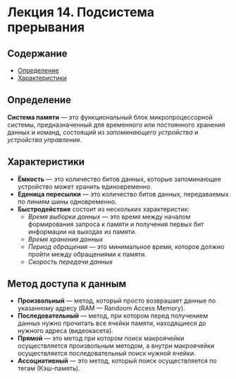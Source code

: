   # Лекция 14. Подсистема прерывания

## Содержание
* [Определение](#Определение)
* [Характеристики](#Характеристики)

## Определение 

**Система памяти** — это функциональный блок микропроцессорной системы, предназначенный для временного или постоянного хранения данных и команд, состоящий из _запоминающего устройства_ и _устройства управления_.

## Характеристики 
* **Ёмкость** — это количество битов данных, которые запоминающее устройство может хранить единовременно.
* **Еденица пересылки** — это количество битов данных, передаваемых по линиям шины одновременно.
* **Быстродействие** состоит из нескольких характеристик:
  - _Время выборки данных_ — это время между началом формирования запроса к памяти и получения первых бит информации на выходах из памяти. 
  - _Время хранения данных_ 
  - _Период обращения_ — это минимальное время, которое должно пройти между обращениями к памяти.
  - _Скорость передачи данных_ 

## Метод доступа к данным

* **Произвольный** — метод, который просто возврашает данные по указанному адресу (RAM — Randoom Access Memory).
* **Последовательный**  — метод, при котором перед получением данных нужно прочитать все ячейки памяти, находящиеся до нужного адреса (видеокасета). 
* **Прямой** — это метод при котором поиск макроячейки осуществляется произвольным методом, а внутри макроячейки осуществляется последовательный поиск нужной ячейки. 
* **Ассоциативный** — это метод, который поиск осуществляется по тегам (Кэш-память).






